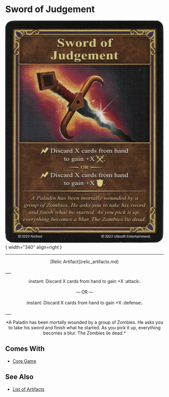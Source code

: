 # Sword of Judgement

![Sword of Judgement](../assets/artifacts_relic-sword_of_judgement.webp){ width="340" align=right }
___
<p style="text-align: center;" markdown>[Relic Artifact](relic_artifacts.md)</p>
___
<p style="text-align: center;" markdown>:instant: Discard X cards from hand to gain +X :attack:.<br><br>— OR —<br><br>:instant: Discard X cards from hand to gain +X :defense:.</p>
___
<p style="text-align: center;" markdown>*A Paladin has been mortally wounded by a group of Zombies. He asks you to take his sword and finish what he started. As you pick it up, everything becomes a blur. The Zombies lie dead.*</p>


## Comes With

- [Core Game](../content.md)


## See Also

- [List of Artifacts](../artifacts/index.md)
